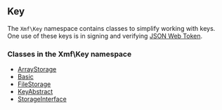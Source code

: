 ## Key

The `Xmf\Key` namespace contains classes to simplify working with keys. One use of these keys is
in signing and verifying [JSON Web Token](../jwt/README.md).

### Classes in the Xmf\Key namespace
* [ArrayStorage](arraystorage.md)
* [Basic](basic.md)
* [FileStorage](filestorage.md)
* [KeyAbstract](keyabstract.md)
* [StorageInterface](storageinterface.md)

